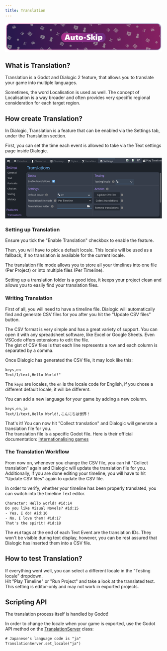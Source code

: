 ```yaml
---
title: Translation
---
```


![header_getting_started](/media/headers/autoskip.png)

## What is Translation?

Translation is a Godot and Dialogic 2 feature, that allows you to translate your game into multiple languages.

Sometimes, the word Localisation is used as well.
The concept of Localisation is a way broader and often provides very specific regional consideration for each target region.

## How create Translation?

In Dialogic, Translation is a feature that can be enabled via the Settings tab, under the Translation section.

First, you can set the time each event is allowed to take via the Text settings page inside Dialogic.

![translation_settings](/media/translation/translation_settings.png)

### Setting up Translation

Ensure you tick the "Enable Translation" checkbox to enable the feature.

Then, you will have to pick a default locale. This locale will be used as a fallback, if no translation is available for the current locale.

The translation file mode allows you to store all your timelines into one file (Per Project) or into multiple files (Per Timeline).

Setting up a translation folder is a good idea, it keeps your project clean and allows you to easily find your translation files.

### Writing Translation

First of all, you will need to have a timeline file. Dialogic will automatically find and generate CSV files for you after you hit the "Update CSV files" button.

The CSV format is very simple and has a great variety of support. You can open it with any spreadsheet software, like Excel or Google Sheets. Even VSCode offers extensions to edit the file.\
The gist of CSV files is that each line represents a row and each column is separated by a comma.

Once Dialogic has generated the CSV file, it may look like this:

```csv
keys,en
Text/1/text,Hello World!"
```

The `keys` are locales, the `en` is the locale code for English, if you chose a different default locale, it will be different.

You can add a new language for your game by adding a new column.

```csv
keys,en,ja
Text/1/text,Hello World!,こんにちは世界！
```

That's it! You can now hit "Collect translation" and Dialogic will generate a translation file for you.\
The translation file is a specific Godot file. Here is their official documentation: [Internationalising games](https://docs.godotengine.org/en/stable/tutorials/i18n/internationalizing_games.html)

### The Translation Workflow

From now on, whenever you change the CSV file, you can hit "Collect translation" again and Dialogic will update the translation file for you.\
Additionally, if you are done editing your timeline, you will have to hit "Update CSV files" again to update the CSV file.

In order to verify, whether your timeline has been properly translated, you can switch into the  timeline Text editor.

```
Character: Hello world! #id:14
Do you like Visual Novels? #id:15
- Yes, I do! #id:16
- No, I love them! #id:17
That's the spirit! #id:18
```

The `#id` tags at the end of each Text Event are the translation IDs. They won't be visible during text display, however, you can be rest assured that Dialogic has inserted them into a CSV file.

## How to test Translation?

If everything went well, you can select a different locale in the "Testing locale" dropdown.\
Hit "Play Timeline" or "Run Project" and take a look at the translated text.\
This setting is editor-only and may not work in exported projects.

## Scripting API

The translation process itself is handled by Godot!

In order to change the locale when your game is exported, use the Godot API method on the [TranslationServer](https://docs.godotengine.org/en/stable/classes/class_translationserver.html#translationserver) class:


```gdscript
# Japanese's language code is "ja"
TranslationServer.set_locale("ja")
```